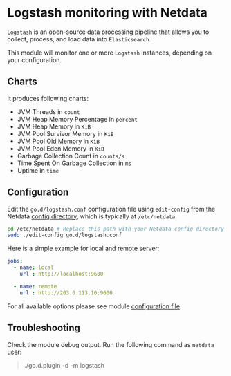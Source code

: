 <!--
title: "Logstash monitoring with Netdata"
custom_edit_url: https://github.com/netdata/go.d.plugin/edit/master/modules/logstash/README.md
sidebar_label: "Logstash"
-->

# Logstash monitoring with Netdata

[`Logstash`](https://www.elastic.co/products/logstash) is an open-source data processing pipeline that allows you to collect, process, and load data into `Elasticsearch`.

This module will monitor one or more `Logstash` instances, depending on your configuration.

## Charts

It produces following charts:

-   JVM Threads in `count`
-   JVM Heap Memory Percentage in `percent`
-   JVM Heap Memory in `KiB`
-   JVM Pool Survivor Memory in `KiB`
-   JVM Pool Old Memory in `KiB`
-   JVM Pool Eden Memory in `KiB`
-   Garbage Collection Count in `counts/s`
-   Time Spent On Garbage Collection in `ms`
-   Uptime in `time`

## Configuration

Edit the `go.d/logstash.conf` configuration file using `edit-config` from the Netdata [config
directory](https://learn.netdata.cloud/docs/configure/nodes), which is typically at `/etc/netdata`.

```bash
cd /etc/netdata # Replace this path with your Netdata config directory
sudo ./edit-config go.d/logstash.conf
```

Here is a simple example for local and remote server:

```yaml
jobs:
  - name: local
    url : http://localhost:9600

  - name: remote
    url : http://203.0.113.10:9600
```

For all available options please see module [configuration file](https://github.com/netdata/go.d.plugin/blob/master/config/go.d/logstash.conf).

## Troubleshooting

Check the module debug output. Run the following command as `netdata` user:

> ./go.d.plugin -d -m logstash

